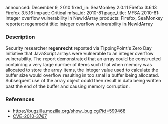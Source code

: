 announced: December 9, 2010
fixed_in: SeaMonkey 2.0.11
          Firefox 3.6.13
          Firefox 3.5.16
impact: Critical
mfsa_id: 2010-81
page_title: MFSA 2010-81: Integer overflow vulnerability in NewIdArray
products: Firefox, SeaMonkey
reporter: regenrecht
title: Integer overflow vulnerability in NewIdArray

<h3>Description</h3>

<p>Security researcher <strong>regenrecht</strong> reported via
TippingPoint's Zero Day Initiative that JavaScript arrays were
vulnerable to an integer overflow vulnerability. The report
demonstrated that an array could be constructed containing a very
large number of items such that when memory was allocated to store the
array items, the integer value used to calculate the buffer size would
overflow resulting in too small a buffer being allocated. Subsequent
use of the array object could then result in data being written past
the end of the buffer and causing memory corruption.</p>

<h3>References</h3>

<ul>
  <li><a href="https://bugzilla.mozilla.org/show_bug.cgi?id=599468">https://bugzilla.mozilla.org/show_bug.cgi?id=599468</a></li>
  <li><a class="ex-ref" href="http://cve.mitre.org/cgi-bin/cvename.cgi?name=CVE-2010-3767">CVE-2010-3767</a></li>
</ul>




